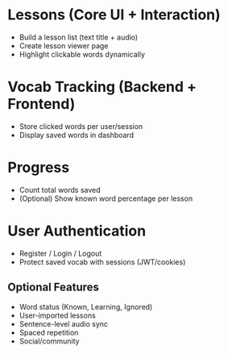 # Lessons (Core UI + Interaction)
- Build a lesson list (text title + audio)
- Create lesson viewer page
- Highlight clickable words dynamically

# Vocab Tracking (Backend + Frontend)
- Store clicked words per user/session
- Display saved words in dashboard

# Progress
- Count total words saved
- (Optional) Show known word percentage per lesson

# User Authentication
- Register / Login / Logout
- Protect saved vocab with sessions (JWT/cookies)

## Optional Features
- Word status (Known, Learning, Ignored)
- User-imported lessons
- Sentence-level audio sync
- Spaced repetition
- Social/community